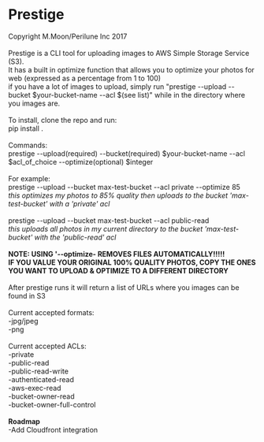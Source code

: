 # Prestige

Copyright M.Moon/Perilune Inc 2017<br>
<br>
Prestige is a CLI tool for uploading images to AWS Simple Storage Service (S3).<br>
It has a built in optimize function that allows you to optimize your photos for web (expressed as a percentage from 1 to 100)<br>
if you have a lot of images to upload, simply run "prestige --upload --bucket $your-bucket-name --acl $(see list)" while in the directory where you images are.<br>
<br>
To install, clone the repo and run:<br>
pip install .<br>
<br>
Commands:<br>
prestige --upload(required) --bucket(required) $your-bucket-name --acl $acl_of_choice --optimize(optional) $integer<br>
<br>
For example:<br>
prestige --upload --bucket max-test-bucket --acl private --optimize 85<br>
<i>this optimizes my photos to 85% quality then uploads to the bucket 'max-test-bucket' with a 'private' acl</i><br>
<br>
prestige --upload --bucket max-test-bucket --acl public-read<br>
<i>this uploads all photos in my current directory to the bucket 'max-test-bucket' with the 'public-read' acl</i><br>
<br>
<b>NOTE: USING '--optimize- REMOVES FILES AUTOMATICALLY!!!!!<br>
IF YOU VALUE YOUR ORIGINAL 100% QUALITY PHOTOS, COPY THE ONES YOU WANT TO UPLOAD & OPTIMIZE TO A DIFFERENT DIRECTORY</b><br>
<br>
After prestige runs it will return a list of URLs where you images can be found in S3<br>
<br>
Current accepted formats:<br>
-jpg/jpeg<br>
-png<br>
<br>
Current accepted ACLs:<br>
-private<br>
-public-read<br>
-public-read-write<br>
-authenticated-read<br>
-aws-exec-read<br>
-bucket-owner-read<br>
-bucket-owner-full-control<br>
<br>
<b>Roadmap</b><br>
-Add Cloudfront integration<br>
